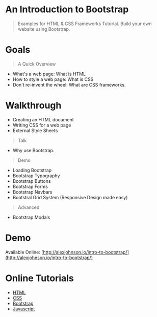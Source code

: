 # An Introduction to Bootstrap

> Examples for HTML &amp; CSS Frameworks Tutorial. Build your own website using Bootstrap.

# Goals

> A Quick Overview

- What's a web page: What is HTML
- How to style a web page: What is CSS
- Don't re-invent the wheel: What are CSS frameworks.

# Walkthrough

- Creating an HTML document
- Writing CSS for a web page
- External Style Sheets

> Talk

- Why use Bootstrap.

> Demo

- Loading Bootstrap
- Bootstrap Typography
- Bootstrap Buttons
- Bootstrap Forms
- Bootstrap Navbars
- Bootstral Grid System (Responsive Design made easy)

> Advanced

- Bootstrap Modals

# Demo

Available Online: [http://alexjohnson.io/intro-to-bootstrap/](http://alexjohnson.io/intro-to-bootstrap/)

# Online Tutorials

- [HTML](http://www.w3schools.com/html/default.asp)
- [CSS](http://www.w3schools.com/css/default.asp)
- [Bootstrap](http://getbootstrap.com/getting-started/)
- [Javascript](http://www.codecademy.com/en/tracks/javascript)
